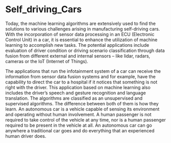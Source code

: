 # Self_driving_Cars
Today, the machine learning algorithms are extensively used to find the solutions to various challenges arising in manufacturing self-driving cars. With the incorporation of sensor data processing in an ECU (Electronic Control Unit) in a car, it is essential to enhance the utilization of machine learning to accomplish new tasks. The potential applications include evaluation of driver condition or driving scenario classification through data fusion from different external and internal sensors – like lidar, radars, cameras or the IoT (Internet of Things).

The applications that run the infotainment system of a car can receive the information from sensor data fusion systems and for example, have the capability to direct the car to a hospital if it notices that something is not right with the driver. This application based on machine learning also includes the driver’s speech and gesture recognition and language translation. The algorithms are classified as an unsupervised and supervised algorithms. The difference between both of them is how they learn.
An autonomous car is a vehicle capable of sensing its environment and operating without human involvement. A human passenger is not required to take control of the vehicle at any time, nor is a human passenger required to be present in the vehicle at all. An autonomous car can go anywhere a traditional car goes and do everything that an experienced human driver does.
